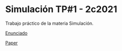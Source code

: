 # Simulación TP#1 - 2c2021
Trabajo práctico de la materia Simulación.

[Enunciado](docs/fiuba_simulacion_tp1_2c_2021.pdf)

[Paper](docs/using-cellular-automata-to-investigate-pedestrian-conflicts-with-vehicles-in-crosswalk-at-signalized-intersection.pdf)
